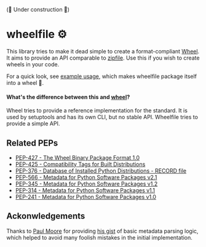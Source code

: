 (🚧 Under construction 🚧)

# wheelfile ⚙

This library tries to make it dead simple to create a format-compliant
[Wheel](https://pythonwheels.com/). It aims to provide an API comparable to
[zipfile](https://docs.python.org/3/library/zipfile.html). Use this if you wish
to create wheels in your code.

For a quick look, see [example usage](example.py), which makes wheelfile
package itself into a wheel 🤸.

#### What's the difference between this and [wheel](https://pypi.org/project/wheel/)?

Wheel tries to provide a reference implementation for the standard. It is used
by setuptools and has its own CLI, but no stable API. Wheelfile tries to
provide a simple API.

## Related PEPs
- [PEP-427 - The Wheel Binary Package Format
  1.0](https://www.python.org/dev/peps/pep-0427/)
- [PEP-425 - Compatibility Tags for Built
  Distributions](https://www.python.org/dev/peps/pep-0425/)
- [PEP-376 - Database of Installed Python Distributions - RECORD
  file](https://www.python.org/dev/peps/pep-0376/#record)
- [PEP-566 - Metadata for Python Software Packages
  v2.1](https://www.python.org/dev/peps/pep-0566/)
- [PEP-345 - Metadata for Python Software Packages
  v1.2](https://www.python.org/dev/peps/pep-0345/)
- [PEP-314 - Metadata for Python Software Packages
  v1.1](https://www.python.org/dev/peps/pep-0314/)
- [PEP-241 - Metadata for Python Software Packages
  v1.0](https://www.python.org/dev/peps/pep-0241/)


## Ackonwledgements

Thanks to [Paul Moore](https://github.com/pfmoore) for providing
[his gist](https://gist.github.com/pfmoore/20f3654ca33f8b14f0fcb6dfa1a6b469)
of basic metadata parsing logic, which helped to avoid many foolish mistakes
in the initial implementation.
